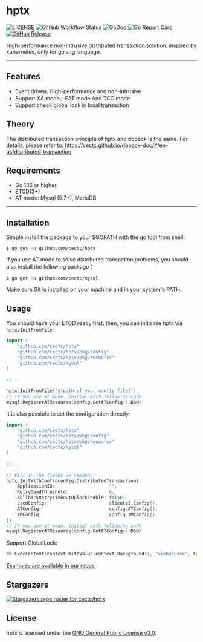 # hptx
[![LICENSE](https://img.shields.io/badge/License-GPLv3-blue.svg)](https://github.com/cectc/hptx/blob/main/LICENSE)
![GitHub Workflow Status](https://github.com/cectc/hptx/actions/workflows/main.yml/badge.svg)
[![GoDoc](https://godoc.org/github.com/cectc/hptx?status.svg)](https://godoc.org/github.com/cectc/hptx)
[![Go Report Card](https://goreportcard.com/badge/github.com/cectc/hptx)](https://goreportcard.com/report/github.com/cectc/hptx)
[![GitHub Release](https://img.shields.io/github/release-pre/cectc/hptx.svg)](https://github.com/cectc/hptx/releases)

High-performance non-intrusive distributed transaction solution, inspired by kubernetes, only for golang language.

___
## Features
+ Event driven, High-performance and non-intrusive
+ Support XA mode、EAT mode And TCC mode
+ Support check global lock in local transaction

## Theory
The distributed transaction principle of hptx and dbpack is the same. For details, please refer to: https://cectc.github.io/dbpack-doc/#/en-us/distributed_transaction

## Requirements
+ Go 1.16 or higher.
+ ETCD(3+)
+ AT mode: Mysql (5.7+), MariaDB

___
## Installation
Simple install the package to your $GOPATH with the go tool from shell:
```shell
$ go get -u github.com/cectc/hptx
```
If you use AT mode to solve distributed transaction problems, you should also install the following package：
```shell
$ go get -u github.com/cectc/mysql
```
Make sure [Git is installed](https://git-scm.com/downloads) on your machine and in your system's PATH.

## Usage
You should have your ETCD ready first. then, you can initialize hptx via `hptx.InitFromFile`:
```go
import (
	"github.com/cectc/hptx"
	"github.com/cectc/hptx/pkg/config"
	"github.com/cectc/hptx/pkg/resource"
	"github.com/cectc/mysql"
)
  
//...

hptx.InitFromFile("${path of your config file}")
// If you use at mode, initial with following code 
mysql.RegisterATResource(config.GetATConfig().DSN)
```
It is also possible to set the configuration directly:
```go
import (
	"github.com/cectc/hptx"
	"github.com/cectc/hptx/pkg/config"
	"github.com/cectc/hptx/pkg/resource"
	"github.com/cectc/mysql"
)
  
//...

// Fill in the fields as needed.
hptx.InitWithConf(&config.DistributedTransaction{
    ApplicationID:                    "",
    RetryDeadThreshold:               0,
    RollbackRetryTimeoutUnlockEnable: false,
    EtcdConfig:                       clientv3.Config{},
    ATConfig:                         config.ATConfig{},
    TMConfig:                         config.TMConfig{},
})
// If you use at mode, initial with following code 
mysql.RegisterATResource(config.GetATConfig().DSN)
```

Support GlobalLock:
```go
db.ExecContext(context.WithValue(context.Background(), "GlobalLock", true), sql, args...)
```
[Examples are available in our repos](https://github.com/CECTC/hptx-samples)


## Stargazers

[![Stargazers repo roster for cectc/hptx](https://reporoster.com/stars/cectc/hptx)](https://github.com/cectc/hptx)


## License
hptx is licensed under the [GNU General Public License v3.0](https://github.com/CECTC/hptx/blob/main/LICENSE).
